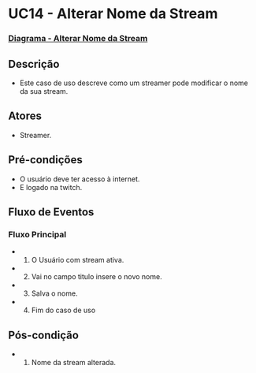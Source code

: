 # UC14 - Alterar Nome da Stream
### [Diagrama - Alterar Nome da Stream](Diagrama-Alterar-Nome-da-Stream)
## Descrição
* Este caso de uso descreve como um streamer pode modificar o nome da sua stream.

## Atores
* Streamer.

## Pré-condições
* O usuário deve ter acesso à internet.
* E logado na twitch.

## Fluxo de Eventos
### Fluxo Principal
* 1. O Usuário com stream ativa.
* 2. Vai no campo titulo insere o novo nome.
* 3. Salva o nome.
* 4. Fim do caso de uso 

## Pós-condição

* 1. Nome da stream alterada.